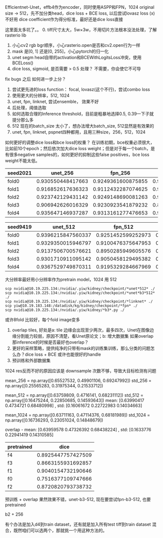 Efficientnet-Unet，effb4作为encoder，同时使用ASPP和FPN，1024 original size -> 512，先不加分类head，dice loss + BCE loss, 以后尝试lovasz loss (x) 不好用
dice coefficient作为得分标准，最好还是dice loss直接

这里面太多坑了。。
0. tiff尺寸太大，5w×3w，不用切片方法根本没法处理，了解rasterio lib
1. 小心cv2 rgb bgr顺序，小心rasterio.open是否和cv2.open行为一样
2. mask 是[0, 1] 还是[0, 255]，小心pytorch的归一化
3. unet segm head自带的activation和BCEWithLogitsLoss冲突，使用BCELoss()
4. dice loss, sigmoid, 是否需要 > 0.5 处理？ 不需要，你会使它不可导

fix bugs 之后 如何进一步上分？
1. 尝试更先进的loss function： focal, lovasz(这个不行)，尝试combo loss
2. 使用更大的分辨率，512, 1024
3. unet, fpn, linknet, 尝试ensemble， 效果不好
4. 后处理，阈值选取
5. 如何选取合理的Inference threshold，目前是粗暴地选择0.5, 0.39一下子就提分那么多
6. 512 现在的batch_size 太小了，想办法增大batch_size, 512显然是有效果的
7. unet, fpn, linknet, pspnet四种都用，且用三种size，256，512，1024

如何更好的调整dice loss和bce loss的权重？
在训练初期，bce权重必须很大，比如前10个epoch；然后依次加大dice loss weight；但是对于每一个batch，是有很多negative samples的，如何更好的抑制这些false positives，bce loss weight不能太低。

seed2021 | unet_256       |         fpn_256    | unet_512          | fpn_512
-|-|-|-|- 
fold0 | 0.930550448417663 | 0.9249361600875855 | 0.925700853824615 | x
fold1 | 0.916852617636323 | 0.9112432287074625 | 0.913550609722733 | x
fold2 | 0.923742129431142 | 0.9249148690081263 | 0.920757137722783 | x
fold3 | 0.906942626016329 | 0.9230923541879232 | 0.897643540812804 | x
fold4 | 0.935647146937287 | 0.9313161277476653 | 0.932824162789333 | x

seed9419 | unet_512        |    fpn_512         |   unet_b3_512     | linknet_b3_512    | unet_1024_b3
-|-|-|-|-|-
fold0 | 0.9396215847560337 | 0.9251452599252973 | 0.938142194634392 | 0.934492332594735 | 0.9350617980515
fold1 | 0.9329350015946797 | 0.9100476375647953 | 0.934668202485357 | 0.919725626707077 | 0.9291208059820
fold2 | 0.9137506700576621 | 0.8950285949605576 | 0.916113696199782 | 0.877443379544197 | 0.9062424229412
fold3 | 0.9301710911095142 | 0.9050458129495382 | 0.941623037680983 | 0.923282556235790 | 0.9128987620858
fold4 | 0.9367529749870311 | 0.9195329284667969 | 0.942510433197021 | 0.923563735485076 | 0.9231225884321

大分辨率最好用小分辨率作为pretrain model，1024 用 512
```
scp nvidia@10.19.225.134:/nvidia/.yiw/kidney/checkpoint/*unet*512* ./
scp nvidia@10.19.225.134:/nvidia/.yiw/kidney/checkpoint/*unet*b3*512* ./
scp nvidia@10.19.225.134:/nvidia/.yiw/kidney/checkpoint/*linknet* ./
scp yiw@10.19.183.148:/datadisk/kg/kidney/checkpoint/*fpn* ./
scp nvidia@10.19.225.134:/nvidia/.yiw/kidney/*b3*.py ./
```

或许8fold 比较好，每个fold image变多

1. overlap tiles, 好处是a: tile 边缘会出现至少两次，最多四次，Unet在图像边缘分割能力较弱，原因不清楚，看Unet原论文；b: 增大数据集 如果overlap 那inference的时候是否最好也overlap？
2. 更好的采样策略，提供纯净的只带有mask的训练集训练，那么分类的问题怎么办？dice loss + BCE 或许也能很好的handle
3. 预训练和外部数据集

1024 res反而不好的原因应该是 downsample 次数不够，导致大目标检测有问题

mean_256 = np.array([0.65527532, 0.49901106, 0.69247992])
std_256 = np.array([0.25565283, 0.31975344, 0.21533712])

mean_512 = np.array([0.63759809, 0.4716141, 0.68231112])
std_512 = np.array([0.16475244, 0.22850685, 0.14593643])
mean: [0.63990417 0.4734721  0.68480998] , std: [0.16061672 0.22722983 0.14034663]

mean_1024 = np.array([0.63711163, 0.47114376, 0.68181989])
std_1024 = np.array([0.16736293, 0.23051024, 0.14848679])

overlap - mean: [0.63959578 0.47326392 0.68438224] , std: [0.1633776  0.22941419 0.14310585]

pretrained | dice
-|-
f4 | 0.8925447757427509
f3 | 0.8663155931692857
f1 | 0.9040154732190646
f0 | 0.7516377109747666
f2 | 0.8720820793738732

预训练 + overlap 果然效果不错，unet-b3-512, 现在要尝试fpn-b3-512, 也要pretrained

b2 + 256

有个办法是加入d4到train dataset，还有就是加入所有test tiff到train dataset 混合，既然咱们可以选两个，那就挑一个用这种方法的。
